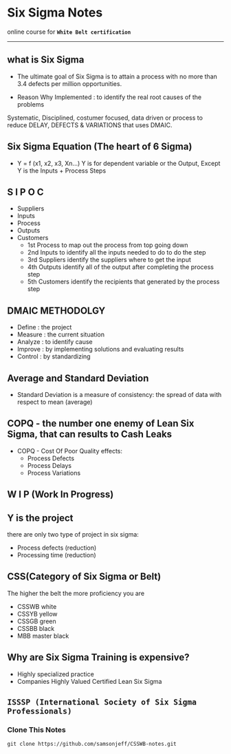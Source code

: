 # Six Sigma Notes

online course for **`White Belt certification`**

---

## what is Six Sigma

- The ultimate goal of Six Sigma is to attain a process with no more than 3.4 defects per million opportunities.

- Reason Why Implemented : to identify the real root causes of the problems

Systematic, Disciplined, costumer focused, data driven or process to reduce DELAY, DEFECTS & VARIATIONS that uses DMAIC.

## Six Sigma Equation (The heart of 6 Sigma)
- Y = f (x1, x2, x3, Xn…)
Y is for dependent variable or the Output, Except Y is the Inputs + Process Steps

## S I P O C
- Suppliers
- Inputs
- Process 
- Outputs
- Customers
	- 1st Process to map out the process from top going down
	- 2nd Inputs to identify all the inputs needed to do to do the step
	- 3rd Suppliers identify the suppliers where to get the input
	- 4th Outputs identify all of the output after completing the process step
	- 5th Customers identify the recipients that generated by the process step 

## DMAIC METHODOLGY
- Define : the project
- Measure : the current situation
- Analyze : to identify cause
- Improve : by implementing solutions and evaluating results
- Control : by standardizing

## Average and Standard Deviation

- Standard Deviation is a measure of consistency: the spread of data with respect to mean (average)

## COPQ - the number one enemy of Lean Six Sigma, that can results to Cash Leaks
- COPQ - Cost Of Poor Quality
 effects:
	- Process Defects
	- Process Delays
	- Process Variations

## W I P (Work In Progress)

## Y is the project
there are only two type of project in six sigma:
- Process defects (reduction)
- Processing time (reduction)

## CSS(Category of Six Sigma or Belt)
The higher the belt the more proficiency you are
- CSSWB white
- CSSYB yellow
- CSSGB green
- CSSBB black
- MBB master black

## Why are Six Sigma Training is expensive?
- Highly specialized practice
- Companies Highly Valued Certified Lean Six Sigma

## **`ISSSP (International Society of Six Sigma Professionals)`**
### Clone This Notes
```
git clone https://github.com/samsonjeff/CSSWB-notes.git
